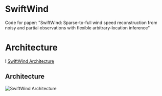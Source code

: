 # SwiftWind
Code for paper: "SwiftWind: Sparse-to-full wind speed reconstruction from noisy and partial observations with flexible arbitrary-location inference"
# Architecture
! [SwiftWind Architecture](model_architecture.png) 
## Architecture

![SwiftWind Architecture](model_architecture.png)
